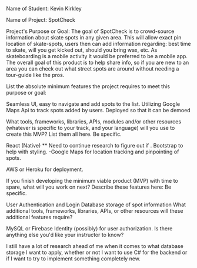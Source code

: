 Name of Student: Kevin Kirkley

Name of Project: SpotCheck

Project's Purpose or Goal: The goal of SpotCheck is to crowd-source information about skate spots in any given area. This will allow exact pin location of skate-spots, users then can add information regarding: best time to skate, will you get kicked out, should you bring wax, etc. As skateboarding is a mobile activity it would be preferred to be a mobile app. The overall goal of this product is to help share info, so if you are new to an area you can check out what street spots are around without needing a tour-guide like the pros. 

List the absolute minimum features the project requires to meet this purpose or goal:

Seamless UI, easy to navigate and add spots to the list.
Utilizing Google Maps Api to track spots added by users.
Deployed so that it can be demoed

What tools, frameworks, libraries, APIs, modules and/or other resources (whatever is specific to your track, and your language) will you use to create this MVP? List them all here. Be specific.

React (Native) ** Need to continue research to figure out if . 
Bootstrap to help with styling. 
-Google Maps for location tracking and pinpointing of spots.

AWS or Heroku for deployment.

If you finish developing the minimum viable product (MVP) with time to spare, what will you work on next? Describe these features here: Be specific.

User Authentication and Login
Database storage of spot information
What additional tools, frameworks, libraries, APIs, or other resources will these additional features require?

MySQL or Firebase
Identity (possibly) for user authorization. 
Is there anything else you'd like your instructor to know?

I still have a lot of research ahead of me when it comes to what database storage I want to apply, whether or not I want to use C# for the backend or if I want to  try to implement something completely new. 
